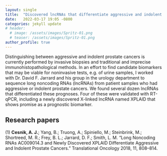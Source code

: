 ```yaml
---
layout: single
title:  "Discovered lncRNAs that differentiate aggressive and indolent prostate cancers"
date:   2022-03-17 19:05 -0800
categories: jekyll update
# header:
  # image: /assets/images/Spritz-01.png
  # teaser: /assets/images/Spritz-01.png
author_profile: true
---
```


Distinguishing between aggressive and indolent prostate cancers is currently performed by invasive biopsies and traditional and imprecise immunohistopathological methods. In an effort to find candidate biomarkers that may be viable for noninvasive tests, e.g. of urine samples, I worked with Dr. David F. Jarrard and his group in the urology department to sequence long noncoding RNAs (lncRNAs) from patient samples who had aggressive or indolent prostate cancers. We found several dozen lncRNAs that differentiated these prognoses. Four of these were validated with RT-qPCR, including a newly discovered X-linked lncRNA named XPLAID that shows promise as a prognostic biomarker.

## Research papers
(1) **Cesnik, A. J.**; Yang, B.; Truong, A.; Spiniello, M.; Steinbrink, M.; Shortreed, M. R.; Frey, B. L.; Jarrard, D. F.; Smith, L. M. “Long Noncoding RNAs AC009014.3 and Newly Discovered XPLAID Differentiate Aggressive and Indolent Prostate Cancers.” Translational Oncology 2018, 11, 808–814.